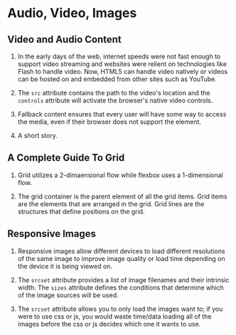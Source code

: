 # Audio, Video, Images

## Video and Audio Content

1. In the early days of the web, internet speeds were not fast enough to support video streaming and websites were relient on technologies like Flash to handle video. Now, HTML5 can handle video natively or videos can be hosted on and embedded from other sites such as YouTube.

2. The `src` attribute contains the path to the video's location and the `controls` attribute will activate the browser's native video controls.

3. Fallback content ensures that every user will have some way to access the media, even if their browser does not support the element.

4. A short story.

## A Complete Guide To Grid

1. Grid utilizes a 2-dimaensional flow while flexbox uses a 1-dimensional flow.

2. The grid container is the parent element of all the grid items. Grid items are the elements that are arranged in the grid. Grid lines are the structures that define positions on the grid.

## Responsive Images

1. Responsive images allow different devices to load different resolutions of the same image to improve image quality or load time depending on the device it is being viewed on.

2. The `srcset` attribute provides a list of image filenames and their intrinsic width. The `sizes` attribute defines the conditions that determine which of the image sources will be used.

3. The `srcset` attribute allows you to only load the images want to; if you were to use css or js, you would waste time/data loading all of the images before the css or js decides which one it wants to use.
